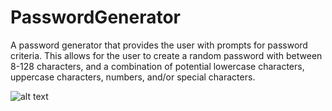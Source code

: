 # PasswordGenerator
 A password generator that provides the user with prompts
 for password criteria. This allows for the user to create 
 a random password with between 8-128 characters, and a
 combination of potential lowercase characters, uppercase
 characters, numbers, and/or special characters. 

 ![alt text](https://github.com/[st12345678910]/[PasswordGenerator]/blob/[assets]/image.jpg?raw=true)